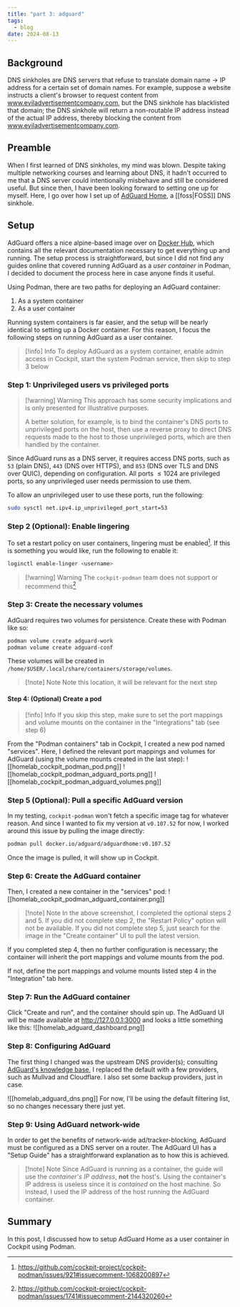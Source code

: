 ```yaml
---
title: "part 3: adguard"
tags:
  - blog
date: 2024-08-13
---
```

## Background
DNS sinkholes are DNS servers that refuse to translate domain name -> IP address for a certain set of domain names. For example, suppose a website instructs a client's browser to request content from www.eviladvertisementcompany.com, but the DNS sinkhole has blacklisted that domain; the DNS sinkhole will return a non-routable IP address instead of the actual IP address, thereby blocking the content from www.eviladvertisementcompany.com.
## Preamble
When I first learned of DNS sinkholes, my mind was blown. Despite taking multiple networking courses and learning about DNS, it hadn't occurred to me that a DNS server could intentionally misbehave and still be considered useful. But since then, I have been looking forward to setting one up for myself. Here, I go over how I set up of [AdGuard Home](https://adguard.com/en/adguard-home/overview.html), a [[foss|FOSS]] DNS sinkhole.
## Setup
AdGuard offers a nice alpine-based image over on [Docker Hub](https://hub.docker.com/r/adguard/adguardhome), which contains all the relevant documentation necessary to get everything up and running. The setup process is straightforward, but since I did not find any guides online that covered running AdGuard as a *user container* in Podman, I decided to document the process here in case anyone finds it useful.

Using Podman, there are two paths for deploying an AdGuard container:
1. As a system container
2. As a user container

Running system containers is far easier, and the setup will be nearly identical to setting up a Docker container. For this reason, I focus the following steps on running AdGuard as a user container. 

> [!info] Info
> To deploy AdGuard as a system container, enable admin access in Cockpit, start the system Podman service, then skip to step 3 below
### Step 1: Unprivileged users vs privileged ports

> [!warning] Warning
> This approach has some security implications and is only presented for illustrative purposes. 
> 
> A better solution, for example, is to bind the container's DNS ports to unprivileged ports on the host, then use a reverse proxy to direct DNS requests made to the host to those unprivileged ports, which are then handled by the container.

Since AdGuard runs as a DNS server, it requires access DNS ports, such as `53` (plain DNS), `443` (DNS over HTTPS), and `853` (DNS over TLS and DNS over QUIC), depending on configuration. All ports $\leq 1024$ are privileged ports, so any unprivileged user needs permission to use them.

To allow an unprivileged user to use these ports, run the following:
```bash
sudo sysctl net.ipv4.ip_unprivileged_port_start=53
```
### Step 2 (Optional): Enable lingering
To set a restart policy on user containers, lingering must be enabled[^1]. If this is something you would like, run the following to enable it:

```bash
loginctl enable-linger <username>
```

> [!warning] Warning
> The `cockpit-podman` team does not support or recommend this[^2]
### Step 3: Create the necessary volumes
AdGuard requires two volumes for persistence. Create these with Podman like so:
```bash
podman volume create adguard-work
podman volume create adguard-conf
```

These volumes will be created in `/home/$USER/.local/share/containers/storage/volumes`.

> [!note] Note
> Note this location, it will be relevant for the next step
#### Step 4: (Optional) Create a pod
> [!info] Info
> If you skip this step, make sure to set the port mappings and volume mounts on the container in the "Integrations" tab (see step 6)

From the "Podman containers" tab in Cockpit, I created a new pod named "services". Here, I defined the relevant port mappings and volumes for AdGuard (using the volume mounts created in the last step):
![[homelab_cockpit_podman_pod.png]]
![[homelab_cockpit_podman_adguard_ports.png]]
![[homelab_cockpit_podman_adguard_volumes.png]]
### Step 5 (Optional): Pull a specific AdGuard version
In my testing, `cockpit-podman` won't fetch a specific image tag for whatever reason. And since I wanted to fix my version at `v0.107.52` for now, I worked around this issue by pulling the image directly:
```bash
podman pull docker.io/adguard/adguardhome:v0.107.52
```

Once the image is pulled, it will show up in Cockpit.
### Step 6: Create the AdGuard container
Then, I created a new container in the "services" pod:
![[homelab_cockpit_podman_adguard_container.png]]
> [!note] Note
> In the above screenshot, I completed the optional steps 2 and 5. If you did not complete step 2, the "Restart Policy" option will not be available. If you did not complete step 5, just search for the image in the "Create container" UI to pull the latest version.

If you completed step 4, then no further configuration is necessary; the container will inherit the port mappings and volume mounts from the pod. 

If not, define the port mappings and volume mounts listed step 4 in the "Integration" tab here.
### Step 7: Run the AdGuard container
Click "Create and run", and the container should spin up. The AdGuard UI will be made available at http://127.0.0.1:3000 and looks a little something like this:
![[homelab_adguard_dashboard.png]]
### Step 8: Configuring AdGuard
The first thing I changed was the upstream DNS provider(s); consulting [AdGuard's knowledge base](https://adguard-dns.io/kb/general/dns-providers/), I replaced the default with a few providers, such as Mullvad and Cloudflare. I also set some backup providers, just in case. 

![[homelab_adguard_dns.png]]
For now, I'll be using the default filtering list, so no changes necessary there just yet.
### Step 9: Using AdGuard network-wide
In order to get the benefits of network-wide ad/tracker-blocking, AdGuard must be configured as a DNS server on a router. The AdGuard UI has a "Setup Guide" has a straightforward explanation as to how this is achieved. 

> [!note] Note
> Since AdGuard is running as a container, the guide will use the *container's IP address*, **not** the host's. Using the container's IP address is useless since it is *contained* on the host machine. So instead, I used the IP address of the host running the AdGuard container.
## Summary
In this post, I discussed how to setup AdGuard Home as a user container in Cockpit using Podman. 

[^1]: https://github.com/cockpit-project/cockpit-podman/issues/921#issuecomment-1068200897
[^2]: https://github.com/cockpit-project/cockpit-podman/issues/1741#issuecomment-2144320260